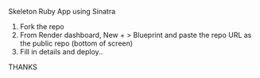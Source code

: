 Skeleton Ruby App using Sinatra

1. Fork the repo
2. From Render dashboard, New + > Blueprint and paste the repo URL as the public repo (bottom of screen)
3. Fill in details and deploy..

THANKS
